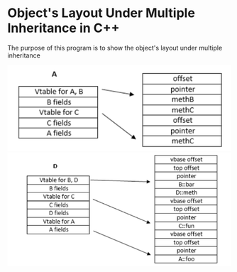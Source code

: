 # Object's Layout Under Multiple Inheritance in C++
The purpose of this program is to show the object's layout under multiple inheritance

![Multiple Inheritance Image](https://github.com/patschris/ObjectUnderMultipleInheritanceCpp/blob/master/ObjectUnderMultipleInheritance.png)
![Multiple Virtual Inheritance Image](https://github.com/patschris/ObjectUnderMultipleInheritanceCpp/blob/master/ObjectUnderMultipleVirtualInheritance.png)
